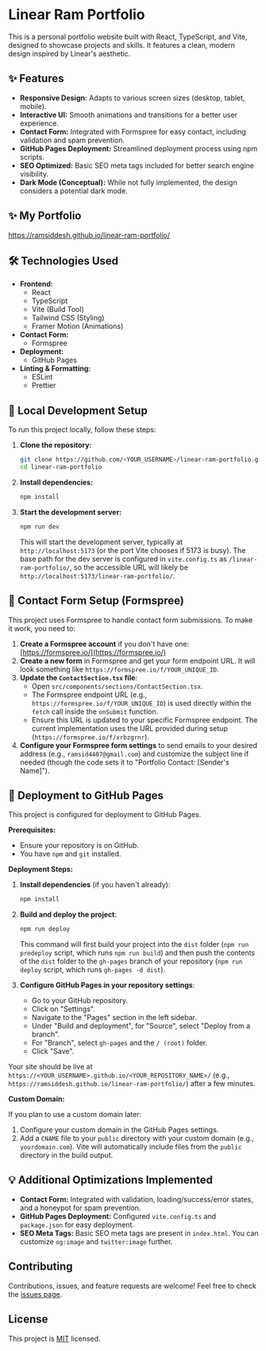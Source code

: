 # Linear Ram Portfolio

This is a personal portfolio website built with React, TypeScript, and Vite, designed to showcase projects and skills. It features a clean, modern design inspired by Linear's aesthetic.

## ✨ Features

*   **Responsive Design:** Adapts to various screen sizes (desktop, tablet, mobile).
*   **Interactive UI:** Smooth animations and transitions for a better user experience.
*   **Contact Form:** Integrated with Formspree for easy contact, including validation and spam prevention.
*   **GitHub Pages Deployment:** Streamlined deployment process using npm scripts.
*   **SEO Optimized:** Basic SEO meta tags included for better search engine visibility.
*   **Dark Mode (Conceptual):** While not fully implemented, the design considers a potential dark mode.



## ✨ My Portfolio 
   https://ramsiddesh.github.io/linear-ram-portfolio/



## 🛠️ Technologies Used

*   **Frontend:**
    *   React
    *   TypeScript
    *   Vite (Build Tool)
    *   Tailwind CSS (Styling)
    *   Framer Motion (Animations)
*   **Contact Form:**
    *   Formspree
*   **Deployment:**
    *   GitHub Pages
*   **Linting & Formatting:**
    *   ESLint
    *   Prettier

## 🚀 Local Development Setup

To run this project locally, follow these steps:

1.  **Clone the repository:**
    ```sh
    git clone https://github.com/<YOUR_USERNAME>/linear-ram-portfolio.git
    cd linear-ram-portfolio
    ```
2.  **Install dependencies:**
    ```sh
    npm install
    ```
3.  **Start the development server:**
    ```sh
    npm run dev
    ```
    This will start the development server, typically at `http://localhost:5173` (or the port Vite chooses if 5173 is busy). The base path for the dev server is configured in `vite.config.ts` as `/linear-ram-portfolio/`, so the accessible URL will likely be `http://localhost:5173/linear-ram-portfolio/`.

## 📝 Contact Form Setup (Formspree)

This project uses Formspree to handle contact form submissions. To make it work, you need to:

1.  **Create a Formspree account** if you don't have one: [https://formspree.io/](https://formspree.io/)
2.  **Create a new form** in Formspree and get your form endpoint URL. It will look something like `https://formspree.io/f/YOUR_UNIQUE_ID`.
3.  **Update the `ContactSection.tsx` file**:
    *   Open `src/components/sections/ContactSection.tsx`.
    *   The Formspree endpoint URL (e.g., `https://formspree.io/f/YOUR_UNIQUE_ID`) is used directly within the `fetch` call inside the `onSubmit` function.
    *   Ensure this URL is updated to your specific Formspree endpoint. The current implementation uses the URL provided during setup (`https://formspree.io/f/xrbzgrnr`).
4.  **Configure your Formspree form settings** to send emails to your desired address (e.g., `ramsid4407@gmail.com`) and customize the subject line if needed (though the code sets it to "Portfolio Contact: [Sender's Name]").

## 🚢 Deployment to GitHub Pages

This project is configured for deployment to GitHub Pages.

**Prerequisites:**

*   Ensure your repository is on GitHub.
*   You have `npm` and `git` installed.

**Deployment Steps:**

1.  **Install dependencies** (if you haven't already):
    ```sh
    npm install
    ```
2.  **Build and deploy the project**:
    ```sh
    npm run deploy
    ```
    This command will first build your project into the `dist` folder (`npm run predeploy` script, which runs `npm run build`) and then push the contents of the `dist` folder to the `gh-pages` branch of your repository (`npm run deploy` script, which runs `gh-pages -d dist`).

3.  **Configure GitHub Pages in your repository settings**:
    *   Go to your GitHub repository.
    *   Click on "Settings".
    *   Navigate to the "Pages" section in the left sidebar.
    *   Under "Build and deployment", for "Source", select "Deploy from a branch".
    *   For "Branch", select `gh-pages` and the `/ (root)` folder.
    *   Click "Save".

Your site should be live at `https://<YOUR_USERNAME>.github.io/<YOUR_REPOSITORY_NAME>/` (e.g., `https://ramsiddesh.github.io/linear-ram-portfolio/`) after a few minutes.

**Custom Domain:**

If you plan to use a custom domain later:

1.  Configure your custom domain in the GitHub Pages settings.
2.  Add a `CNAME` file to your `public` directory with your custom domain (e.g., `yourdomain.com`). Vite will automatically include files from the `public` directory in the build output.

## 💡 Additional Optimizations Implemented

*   **Contact Form:** Integrated with validation, loading/success/error states, and a honeypot for spam prevention.
*   **GitHub Pages Deployment:** Configured `vite.config.ts` and `package.json` for easy deployment.
*   **SEO Meta Tags:** Basic SEO meta tags are present in `index.html`. You can customize `og:image` and `twitter:image` further.

## Contributing

Contributions, issues, and feature requests are welcome! Feel free to check the [issues page](https://github.com/<YOUR_USERNAME>/linear-ram-portfolio/issues).

## License

This project is [MIT](./LICENSE) licensed.